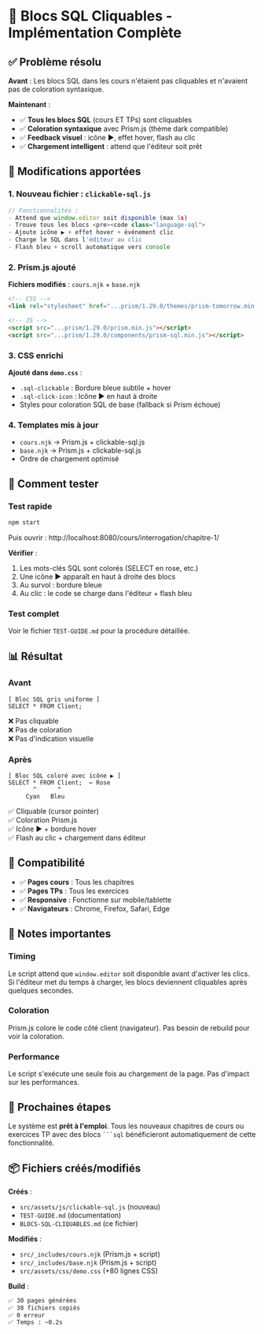 # 🎉 Blocs SQL Cliquables - Implémentation Complète

## ✅ Problème résolu

**Avant** : Les blocs SQL dans les cours n'étaient pas cliquables et n'avaient pas de coloration syntaxique.

**Maintenant** : 
- ✅ **Tous les blocs SQL** (cours ET TPs) sont cliquables
- ✅ **Coloration syntaxique** avec Prism.js (thème dark compatible)
- ✅ **Feedback visuel** : icône ▶, effet hover, flash au clic
- ✅ **Chargement intelligent** : attend que l'éditeur soit prêt

## 🔧 Modifications apportées

### 1. Nouveau fichier : `clickable-sql.js`
```javascript
// Fonctionnalités :
- Attend que window.editor soit disponible (max 5s)
- Trouve tous les blocs <pre><code class="language-sql">
- Ajoute icône ▶ + effet hover + événement clic
- Charge le SQL dans l'éditeur au clic
- Flash bleu + scroll automatique vers console
```

### 2. Prism.js ajouté
**Fichiers modifiés** : `cours.njk` + `base.njk`
```html
<!-- CSS -->
<link rel="stylesheet" href="...prism/1.29.0/themes/prism-tomorrow.min.css">

<!-- JS -->
<script src="...prism/1.29.0/prism.min.js"></script>
<script src="...prism/1.29.0/components/prism-sql.min.js"></script>
```

### 3. CSS enrichi
**Ajouté dans `demo.css`** :
- `.sql-clickable` : Bordure bleue subtile + hover
- `.sql-click-icon` : Icône ▶ en haut à droite
- Styles pour coloration SQL de base (fallback si Prism échoue)

### 4. Templates mis à jour
- `cours.njk` → Prism.js + clickable-sql.js
- `base.njk` → Prism.js + clickable-sql.js
- Ordre de chargement optimisé

## 🧪 Comment tester

### Test rapide
```bash
npm start
```

Puis ouvrir : http://localhost:8080/cours/interrogation/chapitre-1/

**Vérifier** :
1. Les mots-clés SQL sont colorés (SELECT en rose, etc.)
2. Une icône ▶ apparaît en haut à droite des blocs
3. Au survol : bordure bleue
4. Au clic : le code se charge dans l'éditeur + flash bleu

### Test complet
Voir le fichier `TEST-GUIDE.md` pour la procédure détaillée.

## 📊 Résultat

### Avant
```
[ Bloc SQL gris uniforme ]
SELECT * FROM Client;
```
❌ Pas cliquable  
❌ Pas de coloration  
❌ Pas d'indication visuelle

### Après
```
[ Bloc SQL coloré avec icône ▶ ]
SELECT * FROM Client;  ← Rose
       ^      ^
     Cyan   Bleu
```
✅ Cliquable (cursor pointer)  
✅ Coloration Prism.js  
✅ Icône ▶ + bordure hover  
✅ Flash au clic + chargement dans éditeur

## 🎯 Compatibilité

- ✅ **Pages cours** : Tous les chapitres
- ✅ **Pages TPs** : Tous les exercices
- ✅ **Responsive** : Fonctionne sur mobile/tablette
- ✅ **Navigateurs** : Chrome, Firefox, Safari, Edge

## 📝 Notes importantes

### Timing
Le script attend que `window.editor` soit disponible avant d'activer les clics. Si l'éditeur met du temps à charger, les blocs deviennent cliquables après quelques secondes.

### Coloration
Prism.js colore le code côté client (navigateur). Pas besoin de rebuild pour voir la coloration.

### Performance
Le script s'exécute une seule fois au chargement de la page. Pas d'impact sur les performances.

## 🚀 Prochaines étapes

Le système est **prêt à l'emploi**. Tous les nouveaux chapitres de cours ou exercices TP avec des blocs ` ```sql ` bénéficieront automatiquement de cette fonctionnalité.

## 📦 Fichiers créés/modifiés

**Créés** :
- `src/assets/js/clickable-sql.js` (nouveau)
- `TEST-GUIDE.md` (documentation)
- `BLOCS-SQL-CLIQUABLES.md` (ce fichier)

**Modifiés** :
- `src/_includes/cours.njk` (Prism.js + script)
- `src/_includes/base.njk` (Prism.js + script)
- `src/assets/css/demo.css` (+80 lignes CSS)

**Build** :
```bash
✅ 30 pages générées
✅ 38 fichiers copiés
✅ 0 erreur
✅ Temps : ~0.2s
```
